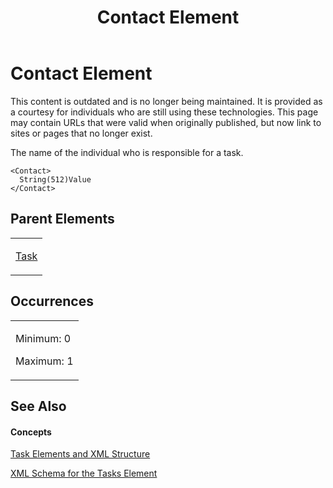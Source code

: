 ﻿---
title: Contact Element
TOCTitle: Contact Element
ms:assetid: 458e7a9d-0cc3-480b-8608-99d3ecdb868d
ms:mtpsurl: https://msdn.microsoft.com/en-us/library/Bb968485(v=office.12)
ms:contentKeyID: 13188177
ms.date: 05/05/2014
mtps_version: v=office.12
f1_keywords:
- Contact element
---

# Contact Element

This content is outdated and is no longer being maintained. It is provided as a courtesy for individuals who are still using these technologies. This page may contain URLs that were valid when originally published, but now link to sites or pages that no longer exist.

The name of the individual who is responsible for a task.

    <Contact>
      String(512)Value
    </Contact>

## Parent Elements

<table>
<colgroup>
<col style="width: 100%" />
</colgroup>
<tbody>
<tr class="odd">
<td><p><a href="bb968487(v=office.12).md">Task</a></p></td>
</tr>
</tbody>
</table>

## Occurrences

<table>
<colgroup>
<col style="width: 100%" />
</colgroup>
<tbody>
<tr class="odd">
<td><p>Minimum: 0</p>
<p>Maximum: 1</p></td>
</tr>
</tbody>
</table>

## See Also

#### Concepts

[Task Elements and XML Structure](bb968475\(v=office.12\).md)

[XML Schema for the Tasks Element](bb968415\(v=office.12\).md)

